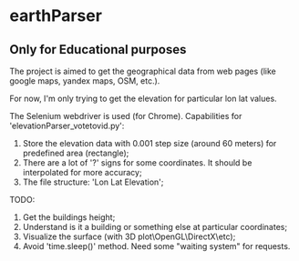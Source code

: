 # earthParser

## Only for Educational purposes

The project is aimed to get the geographical data from web pages (like google maps, yandex maps, OSM, etc.).

For now, I'm only trying to get the elevation for particular lon lat values.

The Selenium webdriver is used (for Chrome).
Capabilities for 'elevationParser_votetovid.py':
  1. Store the elevation data with 0.001 step size (around 60 meters) for predefined area (rectangle);
  2. There are a lot of '?' signs for some coordinates. It should be interpolated for more accuracy;
  3. The file structure: 'Lon Lat Elevation';

TODO:
  1. Get the buildings height;
  2. Understand is it a building or something else at particular coordinates;
  3. Visualize the surface (with 3D plot\OpenGL\DirectX\etc);
  4. Avoid 'time.sleep()' method. Need some "waiting system" for requests.

  
